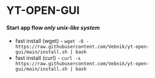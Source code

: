 # YT-OPEN-GUI

#### Start app flow *only unix-like system*

- fast install (wget) - `wget -O - https://raw.githubusercontent.com/Vebnik/yt-open-gui/main/install.sh | bash`
- fast install (curl) - `curl -s https://raw.githubusercontent.com/Vebnik/yt-open-gui/main/install.sh | bash`
